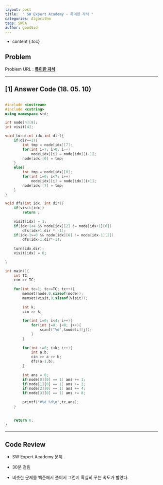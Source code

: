 ```yaml
---
layout: post
title:  " SW Expert Academy - 특이한 자석 "
categories: Algorithm
tags: SWEA
author: goodGid
---
```

* content
{:toc}



## Problem 
Problem URL : **[특이한 자석](https://www.swexpertacademy.com/main/code/problem/problemSolver.do)**

---

## [1] Answer Code (18. 05. 10)

``` cpp

#include <iostream>
#include <cstring>
using namespace std;

int node[4][8];
int visit[4];

void turn(int idx,int dir){
    if(dir==1){
        int tmp = node[idx][7];
        for(int i=7; i>0; i--)
            node[idx][i] = node[idx][i-1];
        node[idx][0] = tmp;
    }
    else{
        int tmp = node[idx][0];
        for(int i=0; i<7; i++)
            node[idx][i] = node[idx][i+1];
        node[idx][7] = tmp;
    }
}

void dfs(int idx, int dir){
    if(visit[idx])
        return ;
    
    visit[idx] = 1;
    if(idx+1<4 && node[idx][2] != node[idx+1][6])
        dfs(idx+1,dir * -1);
    if(idx-1>=0 && node[idx][6] != node[idx-1][2])
        dfs(idx-1,dir*-1);
    
    turn(idx,dir);
    visit[idx] = 0;
    
}

int main(){
    int TC;
    cin >> TC;
    
    for(int tc=1; tc<=TC; tc++){
        memset(node,0,sizeof(node));
        memset(visit,0,sizeof(visit));
        
        int k;
        cin >> k;
        
        for(int i=0; i<4; i++){
            for(int j=0; j<8; j++){
                scanf("%d",&node[i][j]);
            }
        }
        
        for(int i=0; i<k; i++){
            int a,b;
            cin >> a >> b;
            dfs(a-1,b);
        }
        
        int ans = 0;
        if(node[0][0] == 1) ans += 1;
        if(node[1][0] == 1) ans += 2;
        if(node[2][0] == 1) ans += 4;
        if(node[3][0] == 1) ans += 8;
        
        printf("#%d %d\n",tc,ans);
    }
    
    
    return 0;
}


```



---

## Code Review

* SW Expert Academy 문제.

* 30분 걸림

* 비슷한 문제를 백준에서 풀어서 그런지 확실히 푸는 속도가 빨랐다.



